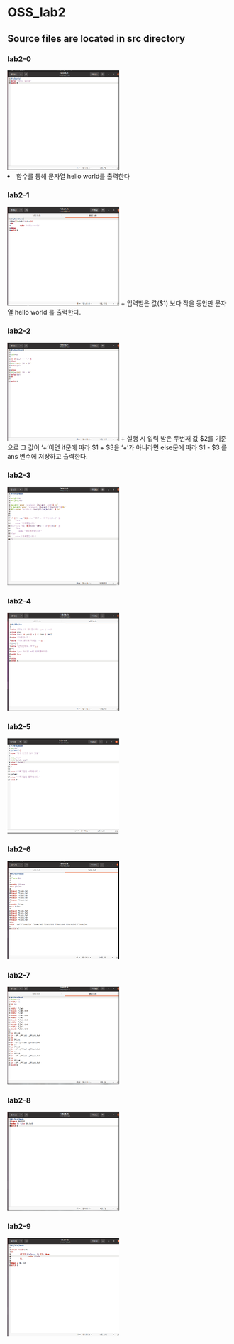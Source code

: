 # OSS_lab2

## Source files are located in src directory

### lab2-0 
<img src="https://github.com/Joong-main/OSS_lab2/blob/main/img/lab2-0%20%EC%BD%94%EB%93%9C.PNG" width="50%" height="50%">
<li>함수를 통해 문자열 hello world를 출력한다</li>

### lab2-1 
<img src="https://github.com/Joong-main/OSS_lab2/blob/main/img/lab2-1%20%EC%BD%94%EB%93%9C.PNG" width="50%" height="50%">
+ 입력받은 값($1) 보다 작을 동안만 문자열 hello world 를 출력한다.

### lab2-2 
<img src="https://github.com/Joong-main/OSS_lab2/blob/main/img/lab2-2%20%EC%BD%94%EB%93%9C.PNG" width="50%" height="50%">
+ 실행 시 입력 받은 두번째 값 $2를 기준으로 그 값이 ‘+’이면 if문에 따라 $1 + $3을 ‘+’가 아니라면 else문에 따라 $1 - $3 를 ans 변수에 저장하고 출력한다.

### lab2-3 
<img src="https://github.com/Joong-main/OSS_lab2/blob/main/img/lab2-3%20%EC%BD%94%EB%93%9C.PNG" width="50%" height="50%">

### lab2-4 
<img src="https://github.com/Joong-main/OSS_lab2/blob/main/img/lab2-4%20%EC%BD%94%EB%93%9C.PNG" width="50%" height="50%">

### lab2-5 
<img src="https://github.com/Joong-main/OSS_lab2/blob/main/img/lab2-5%20%EC%BD%94%EB%93%9C.PNG" width="50%" height="50%">

### lab2-6 
<img src="https://github.com/Joong-main/OSS_lab2/blob/main/img/lab2-6%20%EC%BD%94%EB%93%9C.PNG" width="50%" height="50%">

### lab2-7 
<img src="https://github.com/Joong-main/OSS_lab2/blob/main/img/lab2-7%20%EC%BD%94%EB%93%9C.PNG" width="50%" height="50%">

### lab2-8 
<img src="https://github.com/Joong-main/OSS_lab2/blob/main/img/lab2-8%20%EC%BD%94%EB%93%9C.PNG" width="50%" height="50%">

### lab2-9 
<img src="https://github.com/Joong-main/OSS_lab2/blob/main/img/lab2-9%20%EC%BD%94%EB%93%9C.PNG" width="50%" height="50%">

